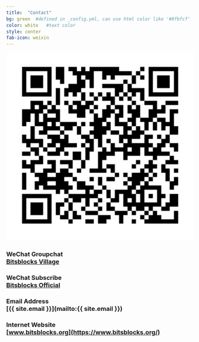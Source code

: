 ```yaml
---
title:  "Contact"
bg: green  #defined in _config.yml, can use html color like '#0fbfcf'
color: white   #text color
style: center
fab-icon: weixin
---
```

![Bits and Blocks Weixin Weixin QR Code](img/weixinqr-3.png)
### WeChat Groupchat<br />[Bitsblocks Village](weixin://dl/chat?{wxid_58vgh8mah3g322})
### WeChat Subscribe<br />[Bitsblocks Official](weixin://dl/chat?{wxid_58vgh8mah3g322})
### Email Address<br />[{{ site.email }}](mailto:{{ site.email }})
### Internet Website<br />[www.bitsblocks.org](https://www.bitsblocks.org/)
[//]: # (<a href='weixin://dl/chat?{wxid_58vgh8mah3g322}'><img style='padding-bottom: 2em' width='256' src='img/weixinqr-3.png' alt='Bits and Blocks Weixin village QR code' /></a>)
